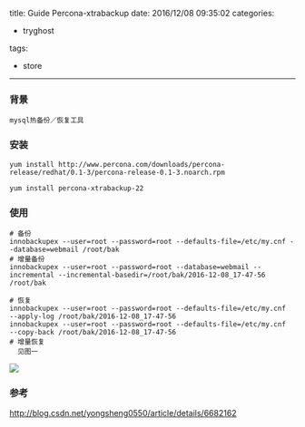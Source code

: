 title: Guide Percona-xtrabackup
date: 2016/12/08 09:35:02
categories:
 - tryghost

tags:
 - store 



---

### 背景
    mysql热备份／恢复工具
### 安装
```language-bash
yum install http://www.percona.com/downloads/percona-release/redhat/0.1-3/percona-release-0.1-3.noarch.rpm

yum install percona-xtrabackup-22
```

### 使用
```language-bash
# 备份
innobackupex --user=root --password=root --defaults-file=/etc/my.cnf --database=webmail /root/bak  
# 增量备份
innobackupex --user=root --password=root --database=webmail --incremental --incremental-basedir=/root/bak/2016-12-08_17-47-56 /root/bak

# 恢复
innobackupex --user=root --password=root --defaults-file=/etc/my.cnf  --apply-log /root/bak/2016-12-08_17-47-56
innobackupex --user=root --password=root --defaults-file=/etc/my.cnf  --copy-back /root/bak/2016-12-08_17-47-56
# 增量恢复
  见图一
```
![](http://img.zuoyun.me/image/e/f2/b494b97e3a8104f41055f4a4063bb.png)



### 参考
http://blog.csdn.net/yongsheng0550/article/details/6682162



